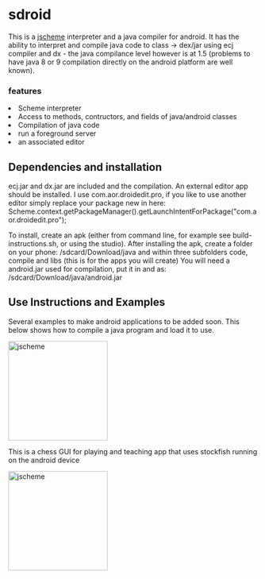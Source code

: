 # sdroid

This is a <a href="jscheme https://norvig.com/jscheme.html">jscheme</a> interpreter and a java compiler for android.
It has the ability to  interpret and compile java code to class ->  dex/jar using ecj compiler and dx - the java compilance level
however is at 1.5 (problems to have java  8 or 9 compilation directly on the android platform are well known).


### features
 <li>Scheme interpreter</li>
 <li>Access to methods, contructors, and fields of java/android classes</li>
 <li>Compilation of java code</li>
 <li>run a foreground server</li>
 <li>an associated editor</li>

## Dependencies and installation

  ecj.jar and dx.jar are included and the compilation.
  An external editor app should be installed.
  I use com.aor.droidedit.pro, if you like to use another
  editor simply replace your package new in here:
  Scheme.context.getPackageManager().getLaunchIntentForPackage("com.aor.droidedit.pro");

To install, create an apk (either from command line, for example see build-instructions.sh,
or using the studio).
After installing the apk, create a folder on your phone:
/sdcard/Download/java and within three subfolders code, compile and libs (this is for the apps you will create)
You will need a android.jar used for compilation, put it in and as: /sdcard/Download/java/android.jar


## Use Instructions and Examples

Several examples to make android applications to be added soon. This below shows how to compile a java program and load it to use.

<img src="/res/screen.png" alt="jscheme" width="200">

This is a chess GUI for playing and teaching app that uses stockfish running on the android device

<img src="/res/chess.png" alt="jscheme" width="200">

